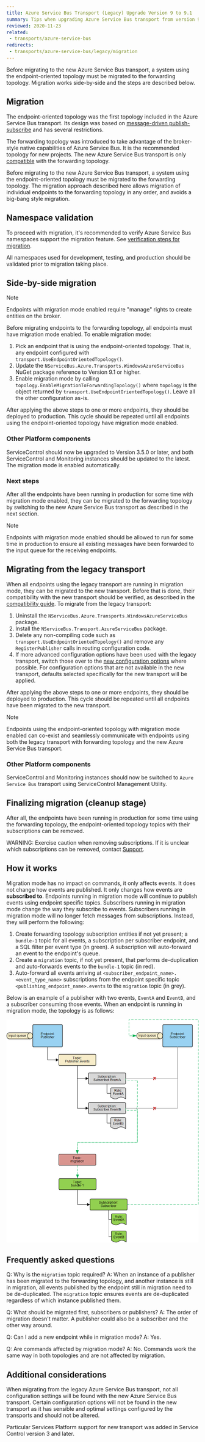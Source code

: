 ```yaml
---
title: Azure Service Bus Transport (Legacy) Upgrade Version 9 to 9.1
summary: Tips when upgrading Azure Service Bus transport from version 9 to 9.1.
reviewed: 2020-11-23
related:
 - transports/azure-service-bus
redirects:
 - transports/azure-service-bus/legacy/migration
---
```


Before migrating to the new Azure Service Bus transport, a system using the endpoint-oriented topology must be migrated to the forwarding topology. Migration works side-by-side and the steps are described below.

## Migration

The endpoint-oriented topology was the first topology included in the Azure Service Bus transport. Its design was based on [message-driven publish-subscribe](/nservicebus/messaging/publish-subscribe/#mechanics-message-driven-persistence-based) and has several restrictions.

The forwarding topology was introduced to take advantage of the broker-style native capabilities of Azure Service Bus. It is the recommended topology for new projects. The new Azure Service Bus transport is only [compatible](/transports/azure-service-bus/compatibility.md) with the forwarding topology.

Before migrating to the new Azure Service Bus transport, a system using the endpoint-oriented topology must be migrated to the forwarding topology. The migration approach described here allows migration of individual endpoints to the forwarding topology in any order, and avoids a big-bang style migration.


## Namespace validation

To proceed with migration, it's recommended to verify Azure Service Bus namespaces support the migration feature. See [verification steps for migration](https://github.com/Particular/NServiceBus.AzureServiceBus/issues/810).

All namespaces used for development, testing, and production should be validated prior to migration taking place.


## Side-by-side migration

> [!NOTE]
> Endpoints with migration mode enabled require "manage" rights to create entities on the broker.

Before migrating endpoints to the forwarding topology, all endpoints must have migration mode enabled. To enable migration mode:

1. Pick an endpoint that is using the endpoint-oriented topology. That is, any endpoint configured with `transport.UseEndpointOrientedTopology()`.
1. Update the `NServiceBus.Azure.Transports.WindowsAzureServiceBus` NuGet package reference to Version 9.1 or higher.
1. Enable migration mode by calling `topology.EnableMigrationToForwardingTopology()` where `topology` is the object returned by `transport.UseEndpointOrientedTopology()`. Leave all the other configuration as-is.

After applying the above steps to one or more endpoints, they should be deployed to production. This cycle should be repeated until all endpoints using the endpoint-oriented topology have migration mode enabled.


### Other Platform components

ServiceControl should now be upgraded to Version 3.5.0 or later, and both ServiceControl and Monitoring instances should be updated to the latest. The migration mode is enabled automatically.


### Next steps

After all the endpoints have been running in production for some time with migration mode enabled, they can be migrated to the forwarding topology by switching to the new Azure Service Bus transport as described in the next section.

> [!NOTE]
> Endpoints with migration mode enabled should be allowed to run for some time in production to ensure all existing messages have been forwarded to the input queue for the receiving endpoints.


## Migrating from the legacy transport

When all endpoints using the legacy transport are running in migration mode, they can be migrated to the new transport. Before that is done, their compatibility with the new transport should be verified, as described in the [compatibility guide](/transports/azure-service-bus/compatibility.md). To migrate from the legacy transport:

1. Uninstall the `NServiceBus.Azure.Transports.WindowsAzureServiceBus` package.
1. Install the `NServiceBus.Transport.AzureServiceBus` package.
2. Delete any non-compiling code such as `transport.UseEndpointOrientedTopology()` and remove any `RegisterPublisher` calls in routing configuration code.
3. If more advanced configuration options have been used with the legacy transport, switch those over to the [new configuration options](/transports/azure-service-bus/configuration.md) where possible. For configuration options that are not available in the new transport, defaults selected specifically for the new transport will be applied.

After applying the above steps to one or more endpoints, they should be deployed to production. This cycle should be repeated until all endpoints have been migrated to the new transport.

> [!NOTE]
> Endpoints using the endpoint-oriented topology with migration mode enabled can co-exist and seamlessly communicate with endpoints using both the legacy transport with forwarding topology and the new Azure Service Bus transport.


### Other Platform components

ServiceControl and Monitoring instances should now be switched to `Azure Service Bus` transport using ServiceControl Management Utility.


## Finalizing migration (cleanup stage)

After all, the endpoints have been running in production for some time using the forwarding topology, the endpoint-oriented topology topics with their subscriptions can be removed.

WARNING: Exercise caution when removing subscriptions. If it is unclear which subscriptions can be removed, contact [Support](https://particular.net/support).


## How it works

Migration mode has no impact on commands, it only affects events. It does not change how events are published. It only changes how events are **subscribed to**.
Endpoints running in migration mode will continue to publish events using endpoint specific topics. Subscribers running in migration mode change the way they subscribe to events.
Subscribers running in migration mode will no longer fetch messages from subscriptions. Instead, they will perform the following:

1. Create forwarding topology subscription entities if not yet present; a `bundle-1` topic for all events, a subscription per subscriber endpoint, and a SQL filter per event type (in green). A subscription will auto-forward an event to the endpoint's queue.
2. Create a `migration` topic, if not yet present, that performs de-duplication and auto-forwards events to the `bundle-1` topic (in red).
3. Auto-forward all events arriving at `<subscriber_endpoint_name>.<event_type_name>` subscriptions from the endpoint specific topic `<publishing_endpoint_name>.events` to the `migration` topic (in grey).

Below is an example of a publisher with two events, `EventA` and `EventB`, and a subscriber consuming those events. When an endpoint is running in migration mode, the topology is as follows:

![EndpointOrientedTopologyWithMigration](asb-topology-migration-mode.png "width=500")

## Frequently asked questions

Q: Why is the `migration` topic required?
A: When an instance of a publisher has been migrated to the forwarding topology, and another instance is still in migration, all events published by the endpoint still in migration need to be de-duplicated. The `migration` topic ensures events are de-duplicated regardless of which instance published them.

Q: What should be migrated first, subscribers or publishers?
A: The order of migration doesn't matter. A publisher could also be a subscriber and the other way around.

Q: Can I add a new endpoint while in migration mode?
A: Yes.

Q: Are commands affected by migration mode?
A: No. Commands work the same way in both topologies and are not affected by migration.


## Additional considerations

When migrating from the legacy Azure Service Bus transport, not all configuration settings will be found with the new Azure Service Bus transport. Certain configuration options will not be found in the new transport as it has sensible and optimal settings configured by the transports and should not be altered.

Particular Services Platform support for new transport was added in Service Control version 3 and later.